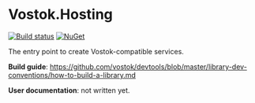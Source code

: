# Vostok.Hosting

[![Build status](https://ci.appveyor.com/api/projects/status/github/vostok/hosting?svg=true&branch=master)](https://ci.appveyor.com/project/vostok/hosting/branch/master)
[![NuGet](https://img.shields.io/nuget/v/Vostok.Hosting.svg)](https://www.nuget.org/packages/Vostok.Hosting)

The entry point to create Vostok-compatible services.


**Build guide**: https://github.com/vostok/devtools/blob/master/library-dev-conventions/how-to-build-a-library.md

**User documentation**: not written yet.